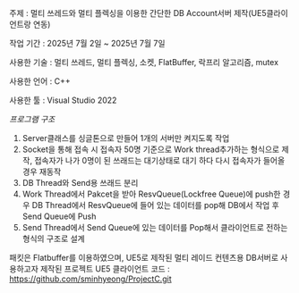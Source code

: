 주제 : 멀티 쓰레드와 멀티 플렉싱을 이용한 간단한 DB Account서버 제작(UE5클라이언트랑 연동)

작업 기간 : 2025년 7월 2일 ~ 2025년 7월 7일

사용한 기술 : 멀티 쓰레드, 멀티 플렉싱, 소켓, FlatBuffer, 락프리 알고리즘, mutex

사용한 언어 : C++

사용한 툴 : Visual Studio 2022

*프로그램 구조*
1. Server클래스를 싱글톤으로 만들어 1개의 서버만 켜지도록 작업
2. Socket을 통해 접속 시 접속자 50명 기준으로 Work thread추가하는 형식으로 제작, 접속자가 나가 0명이 된 쓰래드는 대기상태로 대기 하다 다시 접속자가 들어올 경우 재동작
3. DB Thread와 Send용 쓰래드 분리
4. Work Thread에서 Pakcet을 받아 ResvQueue(Lockfree Queue)에 push한 경우 DB Thread에서 ResvQueue에 들어 있는 데이터를 pop해 DB에서 작업 후 Send Queue에 Push
5. Send Thread에서 Send Queue에 있는 데이터를 Pop해서 클라이언트로 전하는 형식의 구조로 설계

패킷은 Flatbuffer를 이용하였으며, UE5로 제작된 멀티 레이드 컨텐츠용 DB서버로 사용하고자 제작된 프로젝트
UE5 클라이언트 코드 : https://github.com/sminhyeong/ProjectC.git
